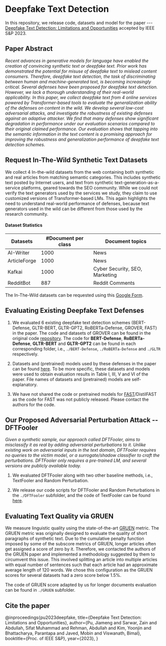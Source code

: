 # Deepfake Text Detection

In this repository, we release code, datasets and model for the paper --- [Deepfake Text Detection: Limitations and Opportunities](https://jmpu.github.io/files/Deepfake%20Text%20Detection%20Limitations%20and%20Opportunities_CR.pdf) accepted by IEEE S&P 2023.

## Paper Abstract

*Recent advances in generative models for language have enabled the creation of convincing synthetic text or deepfake text. Prior work has demonstrated the potential for misuse of deepfake text to mislead content consumers. Therefore, deepfake text detection, the task of discriminating between human and machine-generated text, is becoming increasingly critical. Several defenses have been proposed for deepfake text detection. However, we lack a thorough understanding of their real-world applicability. In this paper, we collect deepfake text from 4 online services powered by Transformer-based tools to evaluate the generalization ability of the defenses on content in the wild. We develop several low-cost adversarial attacks, and investigate the robustness of existing defenses against an adaptive attacker. We find that many defenses show significant degradation in performance under our evaluation scenarios compared to their original claimed performance. Our evaluation shows that tapping into the semantic information in the text content is a promising approach for improving the robustness and generalization performance of deepfake text detection schemes.*

## Request In-The-Wild Synthetic Text Datasets

We collect 4 In-the-wild datasets from the web containing both synthetic and real articles from matching semantic categories. This includes synthetic text posted by Internet users, and text from synthetic text-generation-as-a-service platforms, geared towards the SEO community. While we could not verify the text generators used by the services we study, they claim to use customized versions of Transformer-based LMs. This again highlights the need to understand real-world performance of defenses, because text generators used in the wild can be different from those used by the research community.

#### Dataset Statistics

| Datasets     |#Document per class      | Document topics |
| ------------- | ------------- | -------- |
| AI-Writer     | 1000| News  |
| ArticleForge|1000|News|
|Kafkai|1000|Cyber Security, SEO, Marketing|
|RedditBot|887|Reddit Comments|

The In-The-Wild datasets can be requested using this [Google Form](https://docs.google.com/forms/d/e/1FAIpQLSdgbiK97hnBWL1_98xIYjqWQpjeg9tzX49r0t7xGCrPkKLP-w/viewform?usp=sf_link).

## Evaluating Existing Deepfake Text Defenses

1. We evaluated 6 existing deepfake text detection schemes (BERT-Defense, GLTR-BERT, GLTR-GPT2, RoBERTa-Defense, GROVER, FAST) in the paper. The code and datasets of GROVER can be found in the original code [repository](https://github.com/rowanz/grover). The code for **BERT-Defense**, **RoBERTa-Defense**, **GLTR-BERT** and **GLTR-GPT2** can be found in each corresponding folder, i.e., ```./BERT-Defense```, ```./RoBERTa-Defense``` and ```./GLTR``` respectively. 

2. Datasets and (pretrained) models used by these defenses in the paper can be found [here](https://drive.google.com/drive/folders/1BD6i7MWYYPPFr5SK2EhdKBWx0W8SJO4L). To be more specific, these datasets and models were used to obtain evaluation results in Table I, III, V and VI of the paper.
File names of datasets and (pretrained) models are self-explanatory. 

3. We have not shared the code or pretrained models for [FAST](https://arxiv.org/abs/2010.07475)/DistilFAST as the code for FAST was not publicly released. Please contact the authors for the code.


## Our Proposed Adversarial Perturbation Attack -- DFTFooler
*Given a synthetic sample, our approach called DFTFooler, aims to misclassify it as real by adding adversarial perturbations to it. Unlike existing work on adversarial inputs in the text domain, DFTFooler requires no queries to the victim model, or a surrogate/shadow classifier to craft the perturbations. DFTFooler only requires a pre-trained LM, and several versions are publicly available today.*

1. We evaluated DFTFooler along with two other baseline methods, i.e., TextFooler and Random Perturbation. 

2. We release our code scripts for DFTFooler and Random Perturbations in the ```./DFTFooler``` subfolder, and the code of TextFooler can be found [here](https://github.com/jind11/TextFooler). 

## Evaluating Text Quality via GRUEN

We measure linguistic quality using the state-of-the-art [GRUEN](https://arxiv.org/abs/2010.02498) metric. The GRUEN metric was originally designed to evaluate the quality of short paragraphs of synthetic text. Due to the cumulative penalty function imposed by some of the subscore metrics of GRUEN, longer articles often get assigned a score of zero by it. Therefore, we contacted the authors of the GRUEN paper and implemented a methodology suggested by them to circumvent this issue. This involved splitting an article into multiple articles with equal number of sentences such that each article had an approximate average length of 120 words. We chose this configuration as the GRUEN scores for several datasets had a zero score below 1.5\%.

The code of GRUEN score adapted by us for longer documents evaluation can be found in ```./GRUEN``` subfolder.

## Cite the paper

@inproceedings{pu2023deepfake,
  title={Deepfake Text Detection: Limitations and Opportunities},
  author={Pu, Jiameng and Sarwar, Zain and Abdullah, Sifat Muhammad and Rehman, Abdullah and Kim, Yoonjin and Bhattacharya, Parantapa and Javed, Mobin and Viswanath, Bimal},
  booktitle={Proc. of IEEE S\&P},
  year={2023},
}